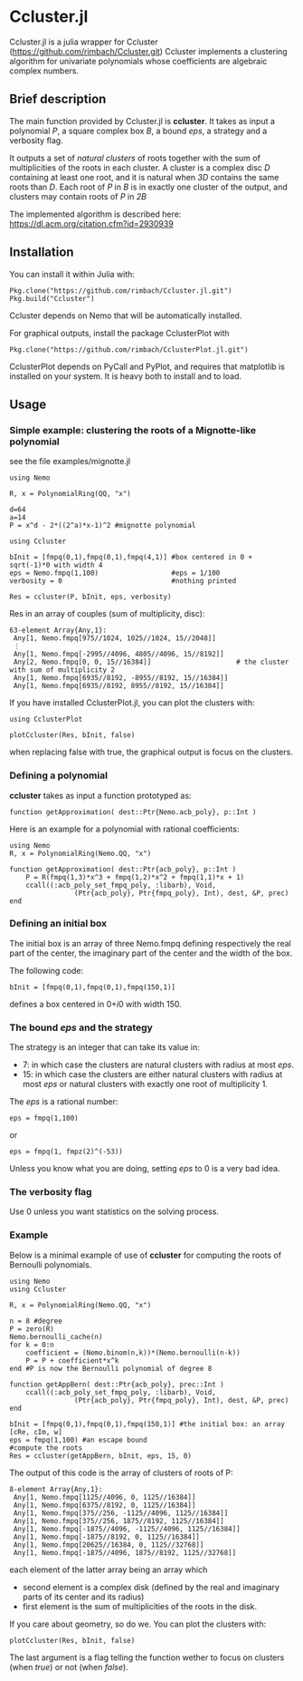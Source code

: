 # Ccluster.jl

Ccluster.jl is a julia wrapper for Ccluster (https://github.com/rimbach/Ccluster.git)
Ccluster implements a clustering algorithm for univariate polynomials whose
coefficients are algebraic complex numbers.

## Brief description

The main function provided by Ccluster.jl is **ccluster**.
It takes as input
a polynomial *P*, 
a square complex box *B*, 
a bound *eps*, 
a strategy and
a verbosity flag.

It outputs a set of *natural clusters* of roots together with the sum of multiplicities
of the roots in each cluster.
A cluster is a complex disc *D* containing at least one root, 
and it is natural when *3D* contains the same roots
than *D*.
Each root of *P* in *B* is in exactly one cluster of the output, and clusters may contain
roots of *P* in *2B*

The implemented algorithm is described here:
https://dl.acm.org/citation.cfm?id=2930939

## Installation

You can install it within Julia with:

```
Pkg.clone("https://github.com/rimbach/Ccluster.jl.git")
Pkg.build("Ccluster")
```
Ccluster depends on Nemo that will be automatically installed.

For graphical outputs, install the package CclusterPlot with
```
Pkg.clone("https://github.com/rimbach/CclusterPlot.jl.git")
```
CclusterPlot depends on PyCall and PyPlot, and requires that matplotlib is installed
on your system.
It is heavy both to install and to load.

## Usage

### Simple example: clustering the roots of a Mignotte-like polynomial
see the file examples/mignotte.jl
```
using Nemo

R, x = PolynomialRing(QQ, "x")

d=64
a=14
P = x^d - 2*((2^a)*x-1)^2 #mignotte polynomial

using Ccluster

bInit = [fmpq(0,1),fmpq(0,1),fmpq(4,1)] #box centered in 0 + sqrt(-1)*0 with width 4
eps = Nemo.fmpq(1,100)                  #eps = 1/100
verbosity = 0                           #nothing printed

Res = ccluster(P, bInit, eps, verbosity)
```
Res in an array of couples (sum of multiplicity, disc):
```
63-element Array{Any,1}:
 Any[1, Nemo.fmpq[975//1024, 1025//1024, 15//2048]]      
 ⋮                                                      
 Any[1, Nemo.fmpq[-2995//4096, 4805//4096, 15//8192]] 
 Any[2, Nemo.fmpq[0, 0, 15//16384]]                     # the cluster with sum of multiplicity 2
 Any[1, Nemo.fmpq[6935//8192, -8955//8192, 15//16384]]
 Any[1, Nemo.fmpq[6935//8192, 8955//8192, 15//16384]]
```
If you have installed CclusterPlot.jl, you can plot the clusters with:
```
using CclusterPlot

plotCcluster(Res, bInit, false)
```
when replacing false with true, the graphical output is focus on the clusters.

### Defining a polynomial
**ccluster** takes as input a function prototyped as:
```
function getApproximation( dest::Ptr{Nemo.acb_poly}, p::Int )
```

Here is an example for a polynomial with rational coefficients:
```
using Nemo
R, x = PolynomialRing(Nemo.QQ, "x")

function getApproximation( dest::Ptr{acb_poly}, p::Int )
    P = R(fmpq(1,3)*x^3 + fmpq(1,2)*x^2 + fmpq(1,1)*x + 1)
    ccall((:acb_poly_set_fmpq_poly, :libarb), Void,
                (Ptr{acb_poly}, Ptr{fmpq_poly}, Int), dest, &P, prec)
end
```

### Defining an initial box  
The initial box is an array of three Nemo.fmpq defining respectively
the real part of the center,
the imaginary part of the center and
the width of the box.

The following code:
```
bInit = [fmpq(0,1),fmpq(0,1),fmpq(150,1)]
```
defines a box centered in 0+*i*0 with width 150.

### The bound *eps* and the strategy
The strategy is an integer that can take its value in:
* 7: in which case the clusters are natural clusters with radius at most *eps*.
* 15: in which case the clusters are either 
  natural clusters with radius at most *eps* 
  or natural clusters with exactly one root of multiplicity 1. 

The *eps* is a rational number:
```
eps = fmpq(1,100)
```
or
```
eps = fmpq(1, fmpz(2)^(-53))
```

Unless you know what you are doing, setting *eps* to 0 is a very bad idea.

### The verbosity flag
Use 0 unless you want statistics on the solving process.

### Example
Below is a minimal example of use of **ccluster** for computing the 
roots of Bernoulli polynomials.

```
using Nemo
using Ccluster

R, x = PolynomialRing(Nemo.QQ, "x")

n = 8 #degree
P = zero(R)
Nemo.bernoulli_cache(n)
for k = 0:n
    coefficient = (Nemo.binom(n,k))*(Nemo.bernoulli(n-k))
    P = P + coefficient*x^k
end #P is now the Bernoulli polynomial of degree 8

function getAppBern( dest::Ptr{acb_poly}, prec::Int )
    ccall((:acb_poly_set_fmpq_poly, :libarb), Void,
                (Ptr{acb_poly}, Ptr{fmpq_poly}, Int), dest, &P, prec)
end

bInit = [fmpq(0,1),fmpq(0,1),fmpq(150,1)] #the initial box: an array [cRe, cIm, w]
eps = fmpq(1,100) #an escape bound
#compute the roots    
Res = ccluster(getAppBern, bInit, eps, 15, 0)
``` 

The output of this code is the array of clusters of roots of P:
```
8-element Array{Any,1}:
 Any[1, Nemo.fmpq[1125//4096, 0, 1125//16384]]           
 Any[1, Nemo.fmpq[6375//8192, 0, 1125//16384]]           
 Any[1, Nemo.fmpq[375//256, -1125//4096, 1125//16384]]   
 Any[1, Nemo.fmpq[375//256, 1875//8192, 1125//16384]]    
 Any[1, Nemo.fmpq[-1875//4096, -1125//4096, 1125//16384]]
 Any[1, Nemo.fmpq[-1875//8192, 0, 1125//16384]]          
 Any[1, Nemo.fmpq[20625//16384, 0, 1125//32768]]         
 Any[1, Nemo.fmpq[-1875//4096, 1875//8192, 1125//32768]]
```
each element of the latter array being an array which
* second element is a complex disk (defined by the real and
imaginary parts of its center and its radius)
* first element is the sum of multiplicities of the roots in the disk.

If you care about geometry, so do we. You can plot the clusters with:
```
plotCcluster(Res, bInit, false)
```
The last argument is a flag telling the function wether to focus 
on clusters (when *true*) or not (when *false*).
